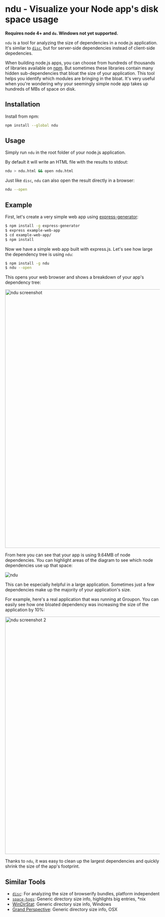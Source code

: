 # ndu - Visualize your Node app's disk space usage

**Requires node 4+ and `du`. Windows not yet supported.**

`ndu` is a tool for analyzing the size of dependencies in a node.js application.
It's similar to [`disc`](https://npmjs.com/disc), but for server-side
dependencies instead of client-side depedencies.

When building node.js apps, you can choose from hundreds of thousands of
libraries available on [npm](https://www.npmjs.com/). But sometimes these
libraries contain many hidden sub-dependencies that bloat the size of your
application. This tool helps you identify which modules are bringing in the bloat.
It's very useful when you're wondering why your seemingly simple node app takes up
hundreds of MBs of space on disk.

## Installation

Install from npm:

```bash
npm install --global ndu
```

## Usage

Simply run `ndu` in the root folder of your node.js application.

By default it will write an HTML file with the results to stdout:

```bash
ndu > ndu.html && open ndu.html
```

Just like `disc`, `ndu` can also open the result directly in a browser:

```bash
ndu --open
```

## Example

First, let's create a very simple web app using
[express-generator](https://www.npmjs.com/package/express-generator):

```bash
$ npm install -g express-generator
$ express example-web-app
$ cd example-web-app/
$ npm install
```

Now we have a simple web app built with express.js. Let's see how large the
dependency tree is using `ndu`:

```bash
$ npm install -g ndu
$ ndu --open
```

This opens your web browser and shows a breakdown of your app's dependency
tree:

<img width="840" alt="ndu screenshot" src="https://cloud.githubusercontent.com/assets/896692/14235172/2b5c4a24-f9ab-11e5-8dbf-f36472eb4b50.png">

From here you can see that your app is using 9.64MB of node dependencies. You
can highlight areas of the diagram to see which node dependencies use up that
space:

![ndu](https://cloud.githubusercontent.com/assets/896692/14235174/359da050-f9ab-11e5-82fe-3211a7df8a8b.gif)

This can be especially helpful in a large application. Sometimes just a few
dependencies make up the majority of your application's size.

For example, here's a real application that was running at Groupon. You can
easily see how one bloated dependency was increasing the size of the application by 10%:

<img width="771" alt="ndu screenshot 2" src="https://cloud.githubusercontent.com/assets/896692/14235173/311c5eb8-f9ab-11e5-8cd1-9f823de6b0fa.png">

Thanks to `ndu`, it was easy to clean up the largest dependencies and quickly
shrink the size of the app's footprint.

## Similar Tools

* [`disc`](https://npmjs.com/disc): For analyzing the size of browserify bundles, platform independent
* [`space-hogs`](https://github.com/dylang/space-hogs): Generic directory size info, highlights big entries, *nix
* [WinDirStat](https://windirstat.info/): Generic directory size info, Windows
* [Grand Perspective](http://grandperspectiv.sourceforge.net/): Generic directory size info, OSX
